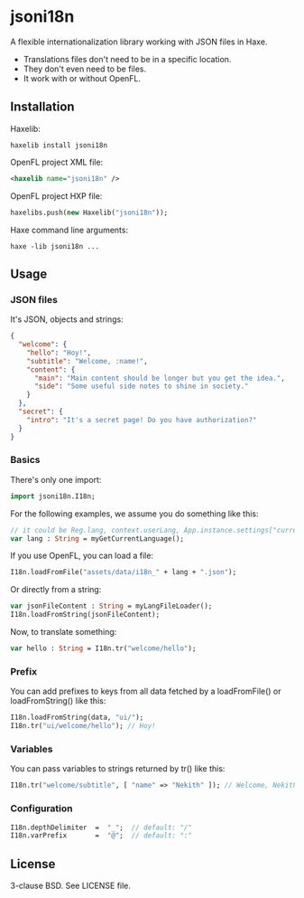 # jsoni18n

A flexible internationalization library working with JSON files in Haxe.

* Translations files don't need to be in a specific location.
* They don't even need to be files.
* It work with or without OpenFL.

## Installation

Haxelib:

```
haxelib install jsoni18n
```

OpenFL project XML file:

```xml
<haxelib name="jsoni18n" />
```

OpenFL project HXP file:

```haxe
haxelibs.push(new Haxelib("jsoni18n"));
```

Haxe command line arguments:

```
haxe -lib jsoni18n ...
```

## Usage

### JSON files

It's JSON, objects and strings:

```json
{
  "welcome": {
    "hello": "Hoy!",
    "subtitle": "Welcome, :name!",
    "content": {
      "main": "Main content should be longer but you get the idea.",
      "side": "Some useful side notes to shine in society."
    }
  },
  "secret": {
    "intro": "It's a secret page! Do you have authorization?"
  }
}
```

### Basics

There's only one import:

```haxe
import jsoni18n.I18n;
```

For the following examples, we assume you do something like this:

```haxe
// it could be Reg.lang, context.userLang, App.instance.settings["currentLanguage"] or ...
var lang : String = myGetCurrentLanguage();
```

If you use OpenFL, you can load a file:

```haxe
I18n.loadFromFile("assets/data/i18n_" + lang + ".json");
```

Or directly from a string:

```haxe
var jsonFileContent : String = myLangFileLoader();
I18n.loadFromString(jsonFileContent);
```

Now, to translate something:

```haxe
var hello : String = I18n.tr("welcome/hello");
```

### Prefix

You can add prefixes to keys from all data fetched by a loadFromFile() or loadFromString() like this:

```haxe
I18n.loadFromString(data, "ui/");
I18n.tr("ui/welcome/hello"); // Hoy!
```

### Variables

You can pass variables to strings returned by tr() like this:

```haxe
I18n.tr("welcome/subtitle", [ "name" => "Nekith" ]); // Welcome, Nekith!
```

### Configuration

```haxe
I18n.depthDelimiter  =  "_";  // default: "/"
I18n.varPrefix       =  "@";  // default: ":"
```

## License

3-clause BSD. See LICENSE file.
